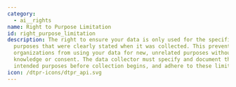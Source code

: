 ```yaml
---
category:
  - ai__rights
name: Right to Purpose Limitation
id: right_purpose_limitation
description: The right to ensure your data is only used for the specific
  purposes that were clearly stated when it was collected. This prevents
  organizations from using your data for new, unrelated purposes without your
  knowledge or consent. The data collector must specify and document the
  intended purposes before collection begins, and adhere to these limitations.
icon: /dtpr-icons/dtpr_api.svg
---
```

